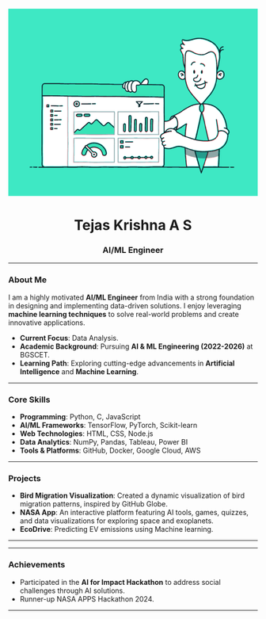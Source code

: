 
<p align="center">
  <img src="banner2.gif" alt="GitHub Banner GIF" />
</p>

<h1 align="center">Tejas Krishna A S</h1>
<h3 align="center">AI/ML Engineer</h3>

---

### About Me

I am a highly motivated **AI/ML Engineer** from India with a strong foundation in designing and implementing data-driven solutions. I enjoy leveraging **machine learning techniques** to solve real-world problems and create innovative applications.

- **Current Focus**: Data Analysis.
- **Academic Background**: Pursuing **AI & ML Engineering (2022-2026)** at BGSCET.
- **Learning Path**: Exploring cutting-edge advancements in **Artificial Intelligence** and **Machine Learning**.

---

### Core Skills

- **Programming**: Python, C, JavaScript  
- **AI/ML Frameworks**: TensorFlow, PyTorch, Scikit-learn  
- **Web Technologies**: HTML, CSS, Node.js  
- **Data Analytics**: NumPy, Pandas, Tableau, Power BI  
- **Tools & Platforms**: GitHub, Docker, Google Cloud, AWS  

---

### Projects
  
- **Bird Migration Visualization**: Created a dynamic visualization of bird migration patterns, inspired by GitHub Globe.  
- **NASA App**: An interactive platform featuring AI tools, games, quizzes, and data visualizations for exploring space and exoplanets.
- **EcoDrive**: Predicting EV emissions using Machine learning.  


---



---

### Achievements
 
- Participated in the **AI for Impact Hackathon** to address social challenges through AI solutions.
- Runner-up NASA APPS Hackathon 2024.  
  

---






